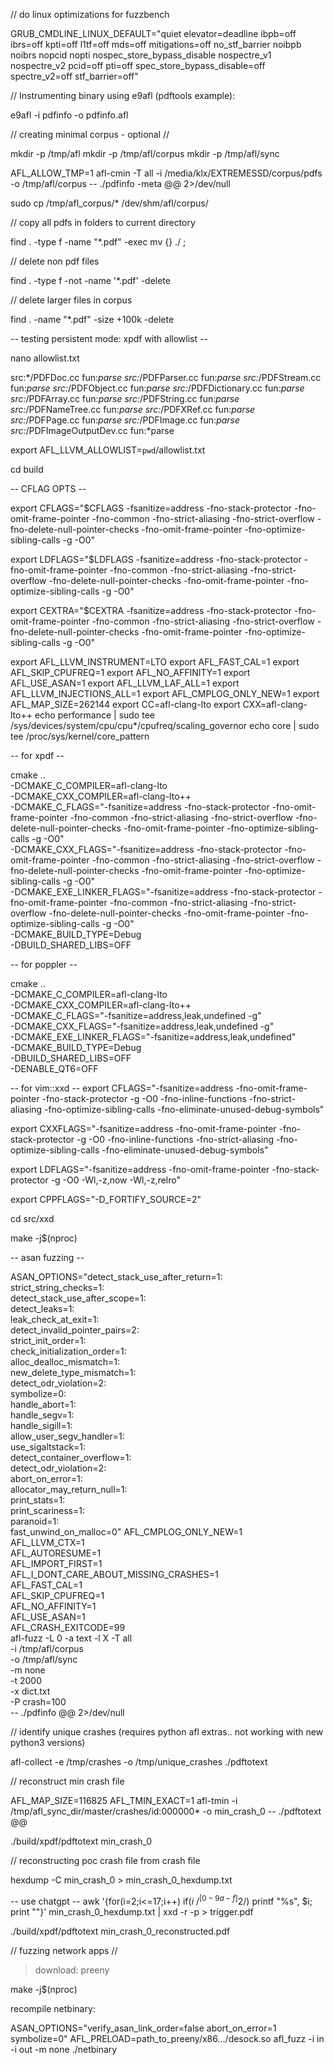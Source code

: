 // do linux optimizations for fuzzbench

GRUB_CMDLINE_LINUX_DEFAULT="quiet elevator=deadline ibpb=off ibrs=off kpti=off l1tf=off mds=off mitigations=off no_stf_barrier noibpb noibrs nopcid nopti nospec_store_bypass_disable nospectre_v1 nospectre_v2 pcid=off pti=off spec_store_bypass_disable=off spectre_v2=off stf_barrier=off"

// Instrumenting binary using e9afl (pdftools example):

e9afl -i pdfinfo -o pdfinfo.afl

// creating minimal corpus - optional //

mkdir -p /tmp/afl
mkdir -p /tmp/afl/corpus
mkdir -p /tmp/afl/sync

AFL_ALLOW_TMP=1 afl-cmin -T all -i /media/klx/EXTREMESSD/corpus/pdfs -o /tmp/afl/corpus -- ./pdfinfo -meta @@ 2>/dev/null

sudo cp /tmp/afl_corpus/* /dev/shm/afl/corpus/

// copy all pdfs in folders to current directory

find . -type f -name "*.pdf" -exec mv {} ./ \;

// delete non pdf files

find . -type f -not -name '*.pdf' -delete

// delete larger files in corpus

find . -name "*.pdf" -size +100k -delete

-- testing persistent mode: xpdf with allowlist --

nano allowlist.txt

src:*/PDFDoc.cc
fun:*parse
src:*/PDFParser.cc
fun:*parse
src:*/PDFStream.cc
fun:*parse
src:*/PDFObject.cc
fun:*parse
src:*/PDFDictionary.cc
fun:*parse
src:*/PDFArray.cc
fun:*parse
src:*/PDFString.cc
fun:*parse
src:*/PDFNameTree.cc
fun:*parse
src:*/PDFXRef.cc
fun:*parse
src:*/PDFPage.cc
fun:*parse
src:*/PDFImage.cc
fun:*parse
src:*/PDFImageOutputDev.cc
fun:*parse

export AFL_LLVM_ALLOWLIST=`pwd`/allowlist.txt

cd build

-- CFLAG OPTS --

export CFLAGS="$CFLAGS -fsanitize=address -fno-stack-protector -fno-omit-frame-pointer -fno-common -fno-strict-aliasing -fno-strict-overflow -fno-delete-null-pointer-checks -fno-omit-frame-pointer -fno-optimize-sibling-calls -g -O0"

export LDFLAGS="$LDFLAGS -fsanitize=address -fno-stack-protector -fno-omit-frame-pointer -fno-common -fno-strict-aliasing -fno-strict-overflow -fno-delete-null-pointer-checks -fno-omit-frame-pointer -fno-optimize-sibling-calls -g -O0"

export CEXTRA="$CEXTRA -fsanitize=address -fno-stack-protector -fno-omit-frame-pointer -fno-common -fno-strict-aliasing -fno-strict-overflow -fno-delete-null-pointer-checks -fno-omit-frame-pointer -fno-optimize-sibling-calls -g -O0"


export AFL_LLVM_INSTRUMENT=LTO
export AFL_FAST_CAL=1
export AFL_SKIP_CPUFREQ=1
export AFL_NO_AFFINITY=1
export AFL_USE_ASAN=1
export AFL_LLVM_LAF_ALL=1
export AFL_LLVM_INJECTIONS_ALL=1
export AFL_CMPLOG_ONLY_NEW=1
export AFL_MAP_SIZE=262144
export CC=afl-clang-lto
export CXX=afl-clang-lto++
echo performance | sudo tee /sys/devices/system/cpu/cpu*/cpufreq/scaling_governor
echo core | sudo tee /proc/sys/kernel/core_pattern

-- for xpdf --

cmake .. \
    -DCMAKE_C_COMPILER=afl-clang-lto \
    -DCMAKE_CXX_COMPILER=afl-clang-lto++ \
    -DCMAKE_C_FLAGS="-fsanitize=address -fno-stack-protector -fno-omit-frame-pointer -fno-common -fno-strict-aliasing -fno-strict-overflow -fno-delete-null-pointer-checks -fno-omit-frame-pointer -fno-optimize-sibling-calls -g -O0" \
    -DCMAKE_CXX_FLAGS="-fsanitize=address -fno-stack-protector -fno-omit-frame-pointer -fno-common -fno-strict-aliasing -fno-strict-overflow -fno-delete-null-pointer-checks -fno-omit-frame-pointer -fno-optimize-sibling-calls -g -O0" \
    -DCMAKE_EXE_LINKER_FLAGS="-fsanitize=address -fno-stack-protector -fno-omit-frame-pointer -fno-common -fno-strict-aliasing -fno-strict-overflow -fno-delete-null-pointer-checks -fno-omit-frame-pointer -fno-optimize-sibling-calls -g -O0" \
    -DCMAKE_BUILD_TYPE=Debug \
    -DBUILD_SHARED_LIBS=OFF

-- for poppler --

cmake .. \
    -DCMAKE_C_COMPILER=afl-clang-lto \
    -DCMAKE_CXX_COMPILER=afl-clang-lto++ \
    -DCMAKE_C_FLAGS="-fsanitize=address,leak,undefined -g" \
    -DCMAKE_CXX_FLAGS="-fsanitize=address,leak,undefined -g" \
    -DCMAKE_EXE_LINKER_FLAGS="-fsanitize=address,leak,undefined" \
    -DCMAKE_BUILD_TYPE=Debug \
    -DBUILD_SHARED_LIBS=OFF \
    -DENABLE_QT6=OFF

-- for vim::xxd --
export CFLAGS="-fsanitize=address -fno-omit-frame-pointer -fno-stack-protector -g -O0 -fno-inline-functions -fno-strict-aliasing -fno-optimize-sibling-calls -fno-eliminate-unused-debug-symbols"

export CXXFLAGS="-fsanitize=address -fno-omit-frame-pointer -fno-stack-protector -g -O0 -fno-inline-functions -fno-strict-aliasing -fno-optimize-sibling-calls -fno-eliminate-unused-debug-symbols"

export LDFLAGS="-fsanitize=address -fno-omit-frame-pointer -fno-stack-protector -g -O0 -Wl,-z,now -Wl,-z,relro"

export CPPFLAGS="-D_FORTIFY_SOURCE=2"

cd src/xxd

make -j$(nproc)

-- asan fuzzing --

ASAN_OPTIONS="detect_stack_use_after_return=1:\
strict_string_checks=1:\
detect_stack_use_after_scope=1:\
detect_leaks=1:\
leak_check_at_exit=1:\
detect_invalid_pointer_pairs=2:\
strict_init_order=1:\
check_initialization_order=1:\
alloc_dealloc_mismatch=1:\
new_delete_type_mismatch=1:\
detect_odr_violation=2:\
symbolize=0:\
handle_abort=1:\
handle_segv=1:\
handle_sigill=1:\
allow_user_segv_handler=1:\
use_sigaltstack=1:\
detect_container_overflow=1:\
detect_odr_violation=2:\
abort_on_error=1:\
allocator_may_return_null=1:\
print_stats=1:\
print_scariness=1:\
paranoid=1:\
fast_unwind_on_malloc=0"
AFL_CMPLOG_ONLY_NEW=1 \
AFL_LLVM_CTX=1 \
AFL_AUTORESUME=1 \
AFL_IMPORT_FIRST=1 \
AFL_I_DONT_CARE_ABOUT_MISSING_CRASHES=1 \
AFL_FAST_CAL=1 \
AFL_SKIP_CPUFREQ=1 \
AFL_NO_AFFINITY=1 \
AFL_USE_ASAN=1 \
AFL_CRASH_EXITCODE=99 \
afl-fuzz -L 0 -a text -l X -T all \
  -i /tmp/afl/corpus \
  -o /tmp/afl/sync \
  -m none \
  -t 2000 \
  -x dict.txt \
  -P crash=100 \
  -- ./pdfinfo @@ 2>/dev/null

// identify unique crashes (requires python afl extras.. not working with new python3 versions)

afl-collect -e /tmp/crashes -o /tmp/unique_crashes ./pdftotext

// reconstruct min crash file

AFL_MAP_SIZE=116825 AFL_TMIN_EXACT=1 afl-tmin -i /tmp/afl_sync_dir/master/crashes/id:000000* -o min_crash_0 -- ./pdftotext @@

./build/xpdf/pdftotext min_crash_0

// reconstructing poc crash file from crash file

hexdump -C min_crash_0 > min_crash_0_hexdump.txt

-- use chatgpt --
awk '{for(i=2;i<=17;i++) if($i ~ /^[0-9a-f]{2}$/) printf "%s", $i; print ""}' min_crash_0_hexdump.txt | xxd -r -p > trigger.pdf

./build/xpdf/pdftotext min_crash_0_reconstructed.pdf

// fuzzing network apps //

> download: preeny

make -j$(nproc)

recompile netbinary:

ASAN_OPTIONS="verify_asan_link_order=false abort_on_error=1 symbolize=0" AFL_PRELOAD=path_to_preeny/x86.../desock.so afl_fuzz -i in -i out -m none ./netbinary